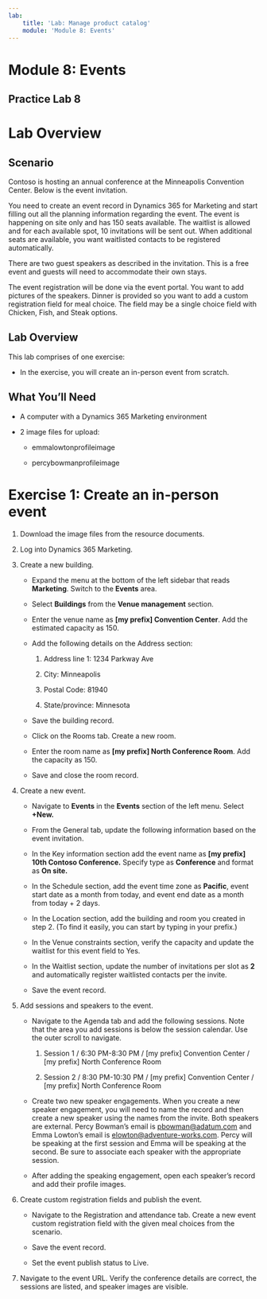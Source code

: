 ```yaml
---
lab:
    title: 'Lab: Manage product catalog'
    module: 'Module 8: Events'
---
```



Module 8: Events
=====

## Practice Lab 8


Lab Overview
============

Scenario
--------

Contoso is hosting an annual conference at the Minneapolis Convention Center.
Below is the event invitation.

You need to create an event record in Dynamics 365 for Marketing and start
filling out all the planning information regarding the event. The event is
happening on site only and has 150 seats available. The waitlist is allowed and
for each available spot, 10 invitations will be sent out. When additional seats
are available, you want waitlisted contacts to be registered automatically.

There are two guest speakers as described in the invitation. This is a free
event and guests will need to accommodate their own stays.

The event registration will be done via the event portal. You want to add
pictures of the speakers. Dinner is provided so you want to add a custom
registration field for meal choice. The field may be a single choice field with
Chicken, Fish, and Steak options.

Lab Overview
------------

This lab comprises of one exercise:

-   In the exercise, you will create an in-person event from scratch.

What You’ll Need
----------------

-   A computer with a Dynamics 365 Marketing environment

-   2 image files for upload:

    -   emmalowtonprofileimage

    -   percybowmanprofileimage

Exercise 1: Create an in-person event
=====================================

1.  Download the image files from the resource documents.

2.  Log into Dynamics 365 Marketing.

3.  Create a new building.

    - Expand the menu at the bottom of the left sidebar that reads **Marketing**. Switch to the **Events** area.

    - Select **Buildings** from the **Venue management** section.
    
    - Enter the venue name as **[my prefix] Convention Center**. Add the estimated capacity as 150.

    - Add the following details on the Address section:

        1.  Address line 1: 1234 Parkway Ave

        2.  City: Minneapolis

        3.  Postal Code: 81940

        4.  State/province: Minnesota

    - Save the building record.

    - Click on the Rooms tab. Create a new room.

    - Enter the room name as **[my prefix] North Conference Room**. Add the capacity as 150.

    - Save and close the room record.

4.  Create a new event.

    - Navigate to **Events** in the **Events** section of the left menu. Select **+New.**

    - From the General tab, update the following information based on the
        event invitation.

    - In the Key information section add the event name as **[my prefix] 10th Contoso
        Conference.** Specify type as **Conference** and format as **On site.**

    - In the Schedule section, add the event time zone as **Pacific**, event start date as a month from today, and
        event end date as a month from today + 2 days.

    - In the Location section, add the building and room you created in step 2. (To find it easily, you can start by typing in your prefix.)

    - In the Venue constraints section, verify the capacity and update the
        waitlist for this event field to Yes.

    - In the Waitlist section, update the number of invitations per slot as **2** and
        automatically register waitlisted contacts per the invite.

    - Save the event record.

5.  Add sessions and speakers to the event.

    - Navigate to the Agenda tab and add the following sessions. Note that the
        area you add sessions is below the session calendar. Use the outer
        scroll to navigate.

        1.  Session 1 / 6:30 PM-8:30 PM / [my prefix] Convention Center /
            [my prefix] North Conference Room

        2.  Session 2 / 8:30 PM-10:30 PM / [my prefix] Convention Center /
            [my prefix] North Conference Room

    - Create two new speaker engagements. When you create a new speaker
        engagement, you will need to name the record and then create a new
        speaker using the names from the invite. Both speakers are external.
        Percy Bowman’s email is <pbowman@adatum.com> and Emma Lowton’s email is
        <elowton@adventure-works.com>. Percy will be speaking at the first
        session and Emma will be speaking at the second. Be sure to associate
        each speaker with the appropriate session.

    - After adding the speaking engagement, open each speaker’s record and add
        their profile images.

6.  Create custom registration fields and publish the event.

    - Navigate to the Registration and attendance tab. Create a new event
        custom registration field with the given meal choices from the scenario.

    - Save the event record.

    - Set the event publish status to Live.

7.  Navigate to the event URL. Verify the conference details are correct, the
    sessions are listed, and speaker images are visible.
